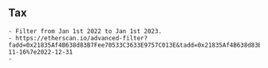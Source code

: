 ## Tax
	- Filter from Jan 1st 2022 to Jan 1st 2023.
	- https://etherscan.io/advanced-filter?fadd=0x21835Af4B638d83B7Fee70533C3633E9757C013E&tadd=0x21835Af4B638d83B7Fee70533C3633E9757C013E&txntype=0&age=2022-11-16%7e2022-12-31
	-